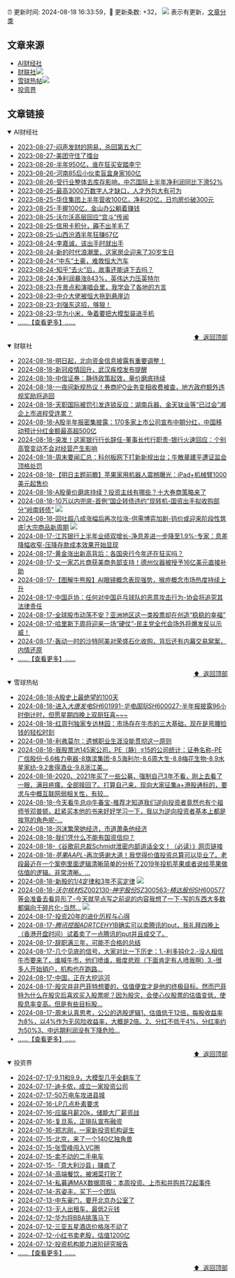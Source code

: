 ##

:alarm_clock: 更新时间: 2024-08-18 16:33:59，:rocket: 更新条数: +32， ![](/assets/dot.png) 表示有更新，[文章分类](/TAGS.md)

## 文章来源

- [AI财经社](#ai财经社)  
- [财联社](#财联社)![](/assets/dot.png)   
- [雪球热帖](#雪球热帖)![](/assets/dot.png)   
- [投资界](#投资界)  

## 文章链接

<details open>
<summary id="ai财经社">
 AI财经社
</summary>


- [2023-08-27-闷声发财的网易，杀回第五大厂](https://www.aicaijing.com.cn/article/18610)  
- [2023-08-27-美团守住了擂台](https://www.aicaijing.com.cn/article/18611)  
- [2023-08-26-半年950亿，谁在狂买安踏李宁](https://www.aicaijing.com.cn/article/18607)  
- [2023-08-26-河南85后小伙卖盲盒身家160亿](https://www.aicaijing.com.cn/article/18608)  
- [2023-08-26-受行业整体去库存影响，中芯国际上半年净利润同比下滑52%](https://www.aicaijing.com.cn/article/18609)  
- [2023-08-25-最高3000万数字人才缺口，人才外包大有可为](https://www.aicaijing.com.cn/article/18601)  
- [2023-08-25-华住集团上半年营收100亿，净利20亿，日均房价破300元](https://www.aicaijing.com.cn/article/18602)  
- [2023-08-25-手握100亿，金山办公躺着赚钱](https://www.aicaijing.com.cn/article/18603)  
- [2023-08-25-沃尔沃高层回应“宫斗”传闻](https://www.aicaijing.com.cn/article/18604)  
- [2023-08-25-信用卡积分，薅不出羊毛了](https://www.aicaijing.com.cn/article/18605)  
- [2023-08-25-山西汾酒半年狂赚67亿](https://www.aicaijing.com.cn/article/18606)  
- [2023-08-24-李嘉诚，该出手时就出手](https://www.aicaijing.com.cn/article/18596)  
- [2023-08-24-新的时代浪潮里，这家房企迎来了30岁生日](https://www.aicaijing.com.cn/article/18597)  
- [2023-08-24-“中东”土豪，难救恒大汽车](https://www.aicaijing.com.cn/article/18598)  
- [2023-08-24-知乎“去火”后，故事还能讲下去吗？](https://www.aicaijing.com.cn/article/18599)  
- [2023-08-24-净利润暴涨843%，英伟达力压英特尔](https://www.aicaijing.com.cn/article/18600)  
- [2023-08-23-在景点和演唱会里，我学会了各地的方言](https://www.aicaijing.com.cn/article/18591)  
- [2023-08-23-中介大佬被恒大拖到悬崖边](https://www.aicaijing.com.cn/article/18592)  
- [2023-08-23-刘强东这招，够狠！](https://www.aicaijing.com.cn/article/18593)  
- [2023-08-23-华为小米，争着要把大模型装进手机](https://www.aicaijing.com.cn/article/18594)  
- [......【查看更多】......](/details/AI财经社.md)

<div align="right"><a href="#文章来源">⬆ &nbsp;返回顶部</a></div>
</details>

<details open>
<summary id="财联社">
 财联社
</summary>


- [2024-08-18-明日起，北向资金信息披露有重要调整！](https://www.cls.cn/detail/1767672)  
- [2024-08-18-新冠疫情回升，武汉疾控发布提醒](https://www.cls.cn/detail/1767645)  
- [2024-08-18-中信证券：静待政策起效，量价磨底持续](https://www.cls.cn/detail/1767633)  
- [2024-08-18-一夜间新规热议！券商IPO业务变相收费被查，地方政府额外违规奖励将追回](https://www.cls.cn/detail/1767566)  
- [2024-08-18-天职国际被罚引发连锁反应：湖南兵器、金天钛业等“已过会”湘企上市进程受连累？](https://www.cls.cn/detail/1767522)  
- [2024-08-18-A股半年报密集披露：170多家上市公司宣布中期分红，中国移动预计分红金额最高超500亿](https://www.cls.cn/detail/1767576)  
- [2024-08-18-突发！这家银行行长辞任-董事长代行职责-银行火速回应：个别高管变动不会对经营产生影响](https://www.cls.cn/detail/1767611)  
- [2024-08-18-周末要闻汇总：科创板网下打新新规出台；牛散章建平遭证监会顶格处罚](https://www.cls.cn/detail/1767654)  
- [2024-08-18-【明日主题前瞻】苹果家用机器人震撼曝光：iPad+机械臂1000美元起售价](https://www.cls.cn/detail/1767665)  
- [2024-08-18-A股量价磨底持续？投资主线有哪些？十大券商策略来了](https://www.cls.cn/detail/1767709)  
- [2024-08-18-10万以内兜底-首例“国企转债违约”现转机-国资出手拟收购部分“岭南转债”](https://www.cls.cn/detail/1767731) ![](/assets/new.png)  
- [2024-08-18-回吐超八成涨幅后再次拉涨-供需博弈加剧-钨价或迎来阶段性筑底|大宗商品新周期](https://www.cls.cn/detail/1767733) ![](/assets/new.png)  
- [2024-08-17-江苏银行上半年业绩双增长-净息差进一步降至1.9%-专家：息差降幅收窄-压降存款成本效果开始显现](https://www.cls.cn/detail/1767372)  
- [2024-08-17-黄金涨出新高背后：各国央行今年还在狂买吗？](https://www.cls.cn/detail/1767369)  
- [2024-08-17-又一家芯片商获美商务部支持！德州仪器被授予16亿美元直接补助](https://www.cls.cn/detail/1766817)  
- [2024-08-17-【图解牛熊股】AI眼镜概念表现强势，猴痘概念市场热度持续上升](https://www.cls.cn/detail/1767342)  
- [2024-08-17-中国乒协：任何对中国乒乓球队的恶意攻击行为-协会将追究其法律责任](https://www.cls.cn/detail/1767324)  
- [2024-08-17-全球股市动荡不安？亚洲地区这一类股票却在创造“稳稳的幸福”](https://www.cls.cn/detail/1767306)  
- [2024-08-17-哈里斯下周将迎来一场“硬仗”-民主党全代会场外将爆发反以示威！](https://www.cls.cn/detail/1767264)  
- [2024-08-17-轰动一时的沙特阿美对荣盛石化收购，背后还有内幕交易窝案，内情还原](https://www.cls.cn/detail/1767248)  
- [......【查看更多】......](/details/财联社.md)

<div align="right"><a href="#文章来源">⬆ &nbsp;返回顶部</a></div>
</details>

<details open>
<summary id="雪球热帖">
 雪球热帖
</summary>


- [2024-08-18-A股史上最绝望的100天](https://xueqiu.com/9277793488/301434322)  
- [2024-08-18-进入$大唐发电SH601991$-$华电国际SH600027$-半年报披露96小时倒计时，但愿星期四晚上双厨狂喜~~~](https://xueqiu.com/9653204019/301429070)  
- [2024-08-18-红周刊独家专访林园：市场存在牛市的三大基础，现在是弯腰捡钱的轻松时刻](https://xueqiu.com/1127455234/301428626)  
- [2024-08-18-利弗莫尔：遗憾职业生涯没能贯彻这一原则](https://xueqiu.com/2524803655/301424564)  
- [2024-08-18-我股票池145家公司，PE（静）≤15的公司统计：证券名称-PE广信股份-6.6格力电器-8旗滨集团-8.5海利尔-8.6周大生-8.8梅花生物-8.9水星家纺-9.2舍得酒业-9.8浙江美...](https://xueqiu.com/1193805304/301423600)  
- [2024-08-18-2020、2021年买了一些公募，强制自己3年不看，刚上去看了一眼，满目疮痍，全部赎回了。打算自己来，现向大家征集a+港股通标的，要求与中概互联网弱相关性，有较...](https://xueqiu.com/9491872635/301404255)  
- [2024-08-18-今天看牛总@牛春宝-推荐才知道我们逆向投资者竟然也有个祖师爷邓普顿，赶紧买本他的书来好好学习一下，我以为逆向投资者基本上都是挨骂的角色呢-…](https://xueqiu.com/2695845628/301403837)  
- [2024-08-18-泡沫繁荣她经济，市道萧条他经济](https://xueqiu.com/8790885129/301408408)  
- [2024-08-18-我们凭什么不能有国资信仰？](https://xueqiu.com/9508203182/301406260)  
- [2024-08-18-《谷歌前总裁Schmidt泄密内部讲话全文！（必读）》网页链接](https://xueqiu.com/1102105103/301408771)  
- [2024-08-18-$苹果AAPL$-再次感谢大道！我觉得价值投资总算可以毕业了。老段最近在一个案例里面逻辑清晰简单的分析了2019年投机苹果或者说给苹果做估值的逻辑。非常清晰。...](https://xueqiu.com/8715684287/301414479)  
- [2024-08-18-新股的1/4定律和3年不买定律](https://xueqiu.com/8058044534/301407686) ![](/assets/new.png)  
- [2024-08-18-$沃尔核材SZ002130$-$神宇股份SZ300563$-$精达股份SH600577$等会准备去看异形了-今天就早点写之前说的内容我想了一下-写的东西大多数都偏向于碎片化-当然...](https://xueqiu.com/5712584562/301427907) ![](/assets/new.png)  
- [2024-08-17-投资20年的进化历程与心得](https://xueqiu.com/1095402045/301368372)  
- [2024-08-17-$腾讯控股ADRTCEHY$IB确实可以卖腾讯的put，我礼拜四晚上（香港开盘时间）试着卖了一点腾讯的put并且成交了。](https://xueqiu.com/1247347556/301373267)  
- [2024-08-17-辞职满三年，可能不合格的总结](https://xueqiu.com/3393395193/301380847)  
- [2024-08-17-几个见底的信号，大家对比一下历史：1.-利多钝化2.-没人相信牛市要来了，谁喊牛市，他们喷谁，极度悲观（下面肯定有人喷我啊）3.-很多人开始销户，机构也在跑路...](https://xueqiu.com/8560060423/301380713)  
- [2024-08-17-中国，正在大挖运河](https://xueqiu.com/1107854878/301389869)  
- [2024-08-17-股灾并非巴菲特想要的，估值便宜才是他的终极目标。然而巴菲特为什么在股灾后喜欢买入股票呢？因为股灾，会使心仪股票的估值变低，使股息率变高。但是有些目标股...](https://xueqiu.com/7142097454/301394828)  
- [2024-08-17-周末认真思考，公公的选股逻辑1、估值低于12倍，每股收益率为8%，以4%作为无风险收益率，大概是2倍。2、分红不低于4%，分红率约为50%3、中远期利润没有下降危险...](https://xueqiu.com/3967152290/301375750)  
- [......【查看更多】......](/details/雪球热帖.md)

<div align="right"><a href="#文章来源">⬆ &nbsp;返回顶部</a></div>
</details>

<details open>
<summary id="投资界">
 投资界
</summary>


- [2024-07-17-9.11和9.9，大模型几乎全翻车了](https://posts.careerengine.us/p/6697778c44726b29bffa3a09)  
- [2024-07-17-迪卡侬，成立一家投资公司](https://posts.careerengine.us/p/6697778c44726b29bffa3a01)  
- [2024-07-17-50万电车攻进县城](https://posts.careerengine.us/p/6697779c831e1d29eea44253)  
- [2024-07-16-LP几点朴素要求](https://posts.careerengine.us/p/669636a8720ed522248054dc)  
- [2024-07-16-应届月薪20k，储能大厂薪资战](https://posts.careerengine.us/p/669636a8720ed522248054d4)  
- [2024-07-16-复旦系，正排队宣布融资](https://posts.careerengine.us/p/66963699cb38e136a496986c)  
- [2024-07-16-郑志刚，一家新投资机构诞生](https://posts.careerengine.us/p/66963699cb38e136a4969874)  
- [2024-07-15-北京，来了一个140亿独角兽](https://posts.careerengine.us/p/6694db59a0c3ac562b61f9af)  
- [2024-07-15-张雪峰闯入VC圈](https://posts.careerengine.us/p/6694db59a0c3ac562b61f9b7)  
- [2024-07-15-卖不动的二手电车](https://posts.careerengine.us/p/6694db6836b2f1565d9b541a)  
- [2024-07-15-「意大利沙县」赚疯了](https://posts.careerengine.us/p/6694db6836b2f1565d9b5422)  
- [2024-07-14-高端餐饮，被湘菜打败了](https://posts.careerengine.us/p/6693862333c6e710d0bf9dc4)  
- [2024-07-14-私募通MAX数据周报：本周投资、上市和并购共72起事件](https://posts.careerengine.us/p/6693862333c6e710d0bf9dcc)  
- [2024-07-14-苏姿丰，买下一个团队](https://posts.careerengine.us/p/6693861481427510b2b9c123)  
- [2024-07-13-中东豪门，要开北京办公室了](https://posts.careerengine.us/p/66922794a876f80d113b51fe)  
- [2024-07-13-无人出租车，最低2元钱](https://posts.careerengine.us/p/669227b82202ae0dfac5d713)  
- [2024-07-12-华为将BBA挑落马下](https://posts.careerengine.us/p/6690a6c68082df14ead7eaac)  
- [2024-07-12-三亚五星酒店价格涨不动了](https://posts.careerengine.us/p/6690a6c68082df14ead7eaa4)  
- [2024-07-12-小红书卖老股，估值1200亿](https://posts.careerengine.us/p/6690a6b756b00014bcc00e8f)  
- [2024-07-12-投资机构能力进阶研究报告](https://posts.careerengine.us/p/6690a6b756b00014bcc00e87)  
- [......【查看更多】......](/details/投资界.md)

<div align="right"><a href="#文章来源">⬆ &nbsp;返回顶部</a></div>
</details>
